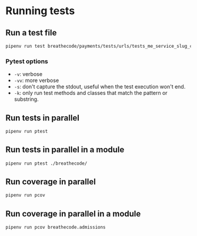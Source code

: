 # Running tests

## Run a test file

```bash
pipenv run test breathecode/payments/tests/urls/tests_me_service_slug_consumptionsession_hash.py
```

### Pytest options

- `-v`: verbose
- `-vv`: more verbose
- `-s`: don't capture the stdout, useful when the test execution won't end.
- `-k`: only run test methods and classes that match the pattern or substring.

## Run tests in parallel

```bash
pipenv run ptest
```

## Run tests in parallel in a module

```bash
pipenv run ptest ./breathecode/
```

## Run coverage in parallel

```bash
pipenv run pcov
```

## Run coverage in parallel in a module

```bash
pipenv run pcov breathecode.admissions
```
